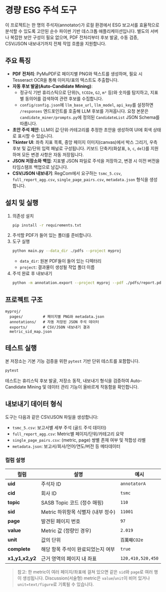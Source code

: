# 경량 ESG 주석 도구

이 프로젝트는 한 명의 주석자(annotator)가 로컬 환경에서 ESG 보고서를 효율적으로 분석할 수 있도록 고안된 순수 파이썬 기반 데스크톱 애플리케이션입니다. 별도의 서버나 복잡한 보안 구성이 필요 없으며, PDF 전처리부터 후보 발굴, 수동 검증, CSV/JSON 내보내기까지 전체 작업 흐름을 지원합니다.

## 주요 특징
- **PDF 전처리**: PyMuPDF로 페이지별 PNG와 텍스트를 생성하며, 필요 시 Tesseract OCR을 통해 이미지/표의 텍스트도 추출합니다.
- **자동 후보 발굴(Auto-Candidate Mining)**:
  - 정규식 기반 휴리스틱으로 단위(`%`, `tCO2e`, `GJ`, `m³` 등)와 숫자를 탐지하고, 지표별 동의어를 검색하여 관련 후보를 수집합니다.
  - `config/config.json`에 `llm_base_url`, `llm_model`, `api_key`를 설정하면 `/responses` 엔드포인트를 호출해 LLM 후보를 가져옵니다. 요청 본문은 `candidate_miner/prompts.py`에 정의된 `CandidateList` JSON Schema를 따릅니다.
- **초안 주석 제안**: LLM이 값·단위·카테고리를 추정한 초안을 생성하여 UI에 회색 상태로 표시할 수 있습니다.
- **Tkinter UI**: 좌측 지표 목록, 중앙 페이지 이미지(canvas)에서 박스 그리기, 우측 후보 및 값/단위 입력 패널로 구성됩니다. 키보드 단축키(화살표, `b`, `c`, `del`)를 지원하며 모든 변경 사항은 자동 저장됩니다.
- **JSON 저장소와 백업**: 지표별 JSON 파일로 주석을 저장하고, 변경 시 이전 버전을 타임스탬프 백업으로 남깁니다.
- **CSV/JSON 내보내기**: RegCom에서 요구하는 `tsmc_5.csv`, `full_report_agg.csv`, `single_page_pairs.csv`, `metadata.json` 형식을 생성합니다.

## 설치 및 실행
1. 의존성 설치
   ```bash
   pip install -r requirements.txt
   ```
2. 주석할 PDF가 들어 있는 폴더를 준비합니다.
3. 도구 실행
   ```bash
   python main.py --data_dir ./pdfs --project myproj
   ```
   - `data_dir`: 원본 PDF들이 들어 있는 디렉터리
   - `project`: 결과물이 생성될 작업 폴더 이름
4. 주석 완료 후 내보내기
   ```bash
   python -m annotation.export --project myproj --pdf ./pdfs/report.pdf --uid annotatorA --company tsmc
   ```

## 프로젝트 구조
```
myproj/
  pages/         # 페이지별 PNG와 metadata.json
  annotations/   # 자동 저장된 JSON 주석 데이터
  exports/       # CSV/JSON 내보내기 결과
  metric_sid_map.json
```

## 테스트 실행
본 저장소는 기본 기능 검증을 위한 `pytest` 기반 단위 테스트를 포함합니다.
```bash
pytest
```
테스트는 휴리스틱 후보 발굴, 저장소 동작, 내보내기 형식을 검증하여 Auto-Candidate Mining 및 데이터 관리 기능이 올바르게 작동함을 확인합니다.

## 내보내기 데이터 형식

도구는 다음과 같은 CSV/JSON 파일을 생성합니다:

- `tsmc_5.csv`: 보고서별 세부 주석 (골드 주석 데이터)
- `full_report_agg.csv`: Metric별 페이지/단위/카테고리 요약
- `single_page_pairs.csv`: (metric, page) 쌍별 존재 여부 및 적합성 라벨
- `metadata.json`: 보고서/회사/언어/연도/버전 등 메타데이터

### 컬럼 설명

| 컬럼 | 설명 | 예시 |
|------|------|------|
| **uid** | 주석자 ID | `annotatorA` |
| **cid** | 회사 ID | `tsmc` |
| **topic** | SASB Topic 코드 (정수 매핑) | `110` |
| **sid** | Metric 하위항목 식별자 (내부 정수) | `11001` |
| **page** | 발견된 페이지 번호 | `97` |
| **value** | Metric 값 (정량인 경우) | `2.019` |
| **unit** | 값의 단위 | `百萬噸CO2e` |
| **complete** | 해당 항목 주석이 완료되었는지 여부 | `true` |
| **x1,y1,x2,y2** | 근거 영역의 페이지 내 좌표 | `120,410,520,450` |

> 참고: 한 metric이 여러 페이지/좌표에 걸쳐 있으면 같은 `sid`와 `page`로 여러 행이 생성됩니다. Discussion(서술형) metric은 `value`/`unit`이 비어 있거나 `unit=text/figure`로 기록될 수 있습니다.
